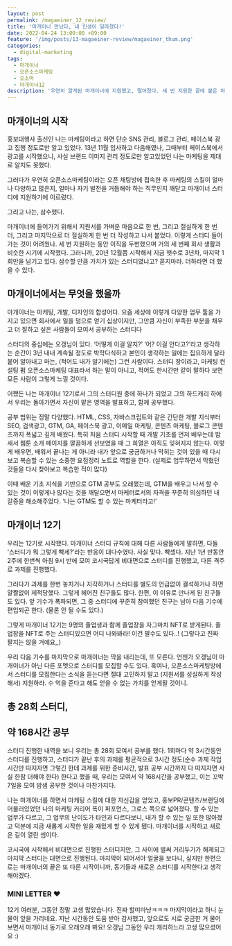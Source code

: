 ```yaml
---
layout: post
permalink: /magaeiner_12_review/
title: '마개이너 만났다, 내 인생이 달라졌다!'
date: 2022-04-24 13:00:00 +09:00
feature: '/img/posts/13-magaeiner-review/magaeiner_thum.png'
categories:
  - digital-marketing
tags:
  - 마개이너
  - 오픈소스마케팅
  - 오소마
  - 마개이너12
description: '우연히 알게된 마개이너에 지원했고, 떨어졌다. 세 번 지원한 끝에 붙은 마개이너 스터디가 삼수할 만큼 가치가 있었냐고? 묻지마라. 더하라면 더 했을 수 있다.'
---
```


## 마개이너의 시작

홍보대행사 출신인 나는 마케팅이라고 하면 단순 SNS 관리, 블로그 관리, 페이스북 광고 집행 정도로만 알고 있었다. 13년 11월 입사하고 다음해였나, 그때부터 페이스북에서 광고를 시작했으니, 사실 브랜드 이미지 관리 정도로만 알고있었던 나는 마케팅을 제대로 알지도 못했다.

그러다가 우연히 오픈소스마케팅이라는 오픈 채팅방에 접속한 후 마케팅의 스킬이 얼마나 다양하고 많은지, 얼마나 자기 발전을 거듭해야 하는 직무인지 깨닫고 마개이너 스터디에 지원하기에 이르렀다.

그리고 나는, 삼수했다.

마개이너에 들어가기 위해서 지원서를 가벼운 마음으로 한 번, 그리고 절실하게 한 번 더, 그리고 마지막으로 더 절실하게 한 번 더 작성하고 나서 붙었다. 이렇게 스터디 들어가는 것이 어려웠나. 세 번 지원하는 동안 이직을 두번했으며 거의 세 번째 회사 생활과 비슷한 시기에 시작했다. 그러니까, 20년 12월쯤 시작해서 지금 햇수로 3년차, 마지막 1회만을 남기고 있다. 삼수할 만큼 가치가 있는 스터디였냐고? 묻지마라. 더하라면 더 했을 수 있다.


## 마개이너에서는 무엇을 했을까

마개이너는 마케팅, 개발, 디자인의 합성어다. 요즘 세상에 이렇게 다양한 업무 툴을 가지고 있으면 회사에서 일을 덤으로 얻기 십상이지만, 그만큼 자신이 부족한 부분을 채우고 더 잘하고 싶은 사람들이 모여서 공부하는 스터디다

스터디의 중심에는 오갱님이 있다. ‘어떻게 이걸 알지?’ ‘어? 이걸 안다고?’라고 생각하는 순간이 3년 내내 계속될 정도로 박학다식하고 본인이 생각하는 일에는 집요하게 달라붙어 알아내고 마는, (적어도 내가 알기에는) 그런 사람이다. 스터디 장이라고, 마케팅 컨설팅 펌 오픈소스마케팅 대표라서 하는 말이 아니고, 적어도 한시간만 같이 말하다 보면 모든 사람이 그렇게 느낄 것이다.

어쨌든 나는 마개이너 12기로서 그의 스터디원 중에 하나가 되었고 그의 하드캐리 하에서 우리는 돌아가면서 자신이 맡은 영역을 발표하고, 함께 공부했다.

공부 범위는 정말 다양했다. HTML, CSS, 자바스크립트와 같은 간단한 개발 지식부터 SEO, 검색광고, GTM, GA, 페이스북 광고, 이메일 마케팅, 콘텐츠 마케팅, 블로그 콘텐츠까지 폭넓고 깊게 배웠다. 특히 처음 스터디 시작할 때 개발 기초를 먼저 배우는데 밤새서 웹툰 소개 페이지를 깔끔하게 선보였을 때 그 희열은 아직도 잊혀지지 않는다. 이렇게 배우면, 배워서 끝나는 게 아니라 내가 앞으로 궁금하거나 막히는 것이 있을 때 다시 보고 복습할 수 있는 소중한 요점정리 노트로 역할을 한다. (실제로 업무하면서 막혔던 것들을 다시 찾아보고 복습한 적이 많다)

이때 배운 기초 지식을 기반으로 GTM 공부도 오래했는데, GTM을 배우고 나서 할 수 있는 것이 이렇게나 많다는 것을 깨달으면서 마케터로서의 자격을 꾸준히 의심하던 내 갈증을 해소해주었다. ‘나는 GTM도 할 수 있는 마케터라고!’


## 마개이너 12기

우리는 12기로 시작했다. 마개이너 스터디 규칙에 대해 다른 사람들에게 말하면, 다들 ‘스터디가 뭐 그렇게 빡세?’라는 반응이 대다수였다. 사실 맞다. 빡셌다. 지난 1년 반동안 2주에 한번씩 아침 9시 반에 모여 코시국답게 비대면으로 스터디를 진행했고, 다른 격주로 과제를 진행했다.

그러다가 과제를 한번 놓치거나 지각하거나 스터디를 별도의 언급없이 결석하거나 하면 얄짤없이 제적당했다. 그렇게 헤어진 친구들도 많다. 한편, 이 이유로 만나게 된 친구들도 있다. 앞 기수가 폭파되면, 그 중 스터디에 꾸준히 참여했던 친구는 남아 다음 기수에 편입되곤 한다. (물론 안 될 수도 있다.)

그렇게 마개이너 12기는 9명의 졸업생과 함께 졸업장을 자그마치 NFT로 받게된다. 졸업장을 NFT로 주는 스터디있으면 어디 나와봐라! 이건 팔수도 있다..! (그렇다고 진짜 팔지는 않을 거예요,,)

우리 다음 기수를 마지막으로 마개이너는 막을 내리는데, 또 모른다. 언젠가 오갱님이 마개이너가 아닌 다른 포멧으로 스터디를 모집할 수도 있다. 혹여나, 오픈소스마케팅방에서 스터디를 모집한다는 소식을 듣는다면 절대 고민하지 말고 (지원서를 성실하게 작성해서) 지원하라. 수 억을 준다고 해도 얻을 수 없는 가치를 얻게될 것이니.


## 총 28회 스터디,
## 약 168시간 공부

스터디 진행한 내역을 보니 우리는 총 28회 모여서 공부를 했다. 1회마다 약 3시간동안 스터디를 진행하고, 스터디가 끝난 후의 과제를 평균적으로 3시간 정도(순수 과제 작업 시간만 따지자면 그렇긴 한데 과제를 위한 준비시간, 발표 공부 시간까지 다 따지자면 사실 한참 더해야 한다) 한다고 했을 때, 우리는 모여서 약 168시간을 공부했고, 이는 꼬박 7일을 모여 밤샘 공부한 것이나 마찬가지다.

나는 마개이너를 하면서 마케팅 스킬에 대한 자신감을 얻었고, 홍보PR/콘텐츠/브랜딩에 머물러있었던 나의 마케팅 커리어 폭이 퍼포먼스, 그로스 쪽으로 넓어졌다. 할 수 있는 업무가 다르고, 그 업무의 난이도가 타인과 다르다보니, 내가 할 수 있는 일 또한 많아졌고 덕분에 지금 새롭게 시작한 일을 재밌게 할 수 있게 됐다. 마개이너를 시작하고 새로운 길이 열린 셈이다.

코시국에 시작해서 비대면으로 진행한 스터디지만, 그 사이에 벌써 거리두기가 해제되고 마지막 스터디는 대면으로 진행된다. 마지막이 되어서야 얼굴을 보다니, 싶지만 한편으로는 마개이너의 끝은 또 다른 시작이니까, 동기들과 새로운 스터디를 시작한다고 생각해야겠다.


### MINI LETTER ♥

12기 여러분, 그동안 정말 고생 많았습니다. 진짜 할미마냥ㅋㅋㅋ 마지막이라고 하니 눈물이 앞을 가리네요. 지난 시간동안 도움 받아 감사했고, 앞으로도 서로 궁금한 거 물어보면서 마개이너 동기로 오래오래 봐요! 오갱님 그동안 우리 캐리하느라 고생 많으셨어요 :)
